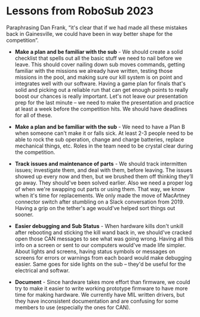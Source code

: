 # Lessons from RoboSub 2023

Paraphrasing Dan Frank, “it's clear that if we had made all these mistakes back in Gainesville, we could have been in way better shape for the competition”.

* **Make a plan and be familiar with the sub** - We should create a solid checklist that spells out all the basic stuff we need to nail before we leave. This should cover nailing down sub moves commands, getting familiar with the missions we already have written, testing those missions in the pool, and making sure our kill system is on point and integrates well with our software. Having a game plan for finals that's solid and picking out a reliable run that can get enough points to really boost our chances is really important. Let's not leave our presentation prep for the last minute – we need to make the presentation and practice at least a week before the competition hits. We should have deadlines for all of these.

* **Make a plan and be familiar with the sub** - We need to have a Plan B when someone can't make it or falls sick. At least 2-3 people need to be able to rock the sub operation, change and charge batteries, replace mechanical things, etc. Roles in the team need to be crystal clear during the competition.

* **Track issues and maintenance of parts** - We should track intermitten issues; investigate them, and deal with them, before leaving. The issues showed up every now and then, but we brushed them off thinking they’ll go away. They should've been solved earlier. Also we need a proper log of when we're swapping out parts or using them. That way, we know when it's time for replacements. We only made the move of MacArtney connector switch after stumbling on a Slack conversation from 2019. Having a grip on the tether's age would've helped sort things out sooner.

* **Easier debugging and Sub Status** - When hardware kills don't unkill after rebooting and sticking the kill wand back in, we should've cracked open those CAN messages to see what was going wrong. Having all this info on a screen or sent to our computers would've made life simpler. About lights and screens, having status symbols or messages on screens for errors or warnings from each board would make debugging easier. Same goes for side lights on the sub – they'd be useful for the electrical and softwar.

* **Document** - Since hardware takes more effort than firmware, we could try to make it easier to write working prototype firmware to have more time for making hardware. We currently have MIL written drivers, but they have inconsistent documentation and are confusing for some members to use (especially the ones for CAN).
